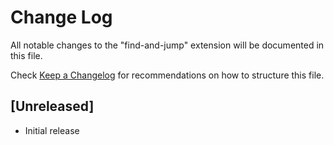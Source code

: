 # Change Log

All notable changes to the "find-and-jump" extension will be documented in this file.

Check [Keep a Changelog](http://keepachangelog.com/) for recommendations on how to structure this file.

## [Unreleased]

- Initial release
